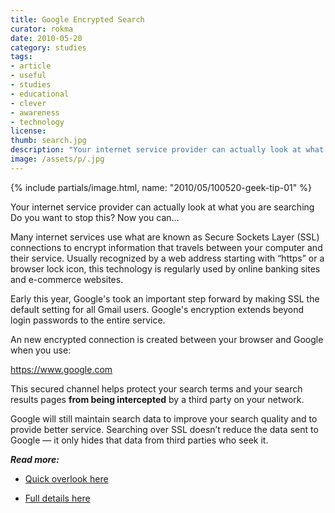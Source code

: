 ```yaml
---
title: Google Encrypted Search
curator: rokma
date: 2010-05-20
category: studies
tags:
- article
- useful
- studies
- educational
- clever
- awareness
- technology
license:
thumb: search.jpg
description: "Your internet service provider can actually look at what you are searching. Do you want to stop this? Now you can..."
image: /assets/p/.jpg
---
```


{% include partials/image.html, name: "2010/05/100520-geek-tip-01" %}

Your internet service provider can actually look at what you are searching
Do you want to stop this? Now you can...

Many internet services use what are known as Secure Sockets Layer (SSL) connections to encrypt information that travels between your computer and their service. Usually recognized by a web address starting with &ldquo;https&rdquo; or a browser lock icon, this technology is regularly used by online banking sites and e-commerce websites.

Early this year, Google's took an important step forward by making SSL the default setting for all Gmail users.
Google's encryption extends beyond login passwords to the entire service.

An new encrypted connection is created between your browser and Google when you use:

<a href="https://www.google.com"  >https://www.google.com</a>

This secured channel helps protect your search terms and your search results pages <strong>from being intercepted</strong> by a third party on your network.

Google will still maintain search data to improve your search quality and to provide better service. Searching over SSL doesn&rsquo;t reduce the data sent to Google &mdash; it only hides that data from third parties who seek it.

_**Read more:**_

- <a href="http://googleblog.blogspot.com/2010/05/search-more-securely-with-encrypted.html"  >Quick overlook here</a>

- <a href="http://www.google.com/support/websearch/bin/answer.py?answer=173733&amp;hl=en"  >Full details here</a>
